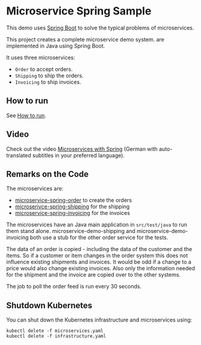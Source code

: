 Microservice Spring Sample
=====================


This demo uses [Spring Boot](https://spring.io/projects/spring-boot)
to solve the typical problems of microservices.

This project creates a complete microservice demo system.
are implemented in Java using Spring Boot.

It uses three microservices:
- `Order` to accept orders.
- `Shipping` to ship the orders.
- `Invoicing` to ship invoices.

How to run
---------

See [How to run](HOW-TO-RUN.md).


Video
--------

Check out the video [Microservices with Spring](https://www.youtube.com/watch?v=9q2Qlp0IDZY) (German with auto-translated subtitles in your preferred language).


Remarks on the Code
-------------------

The microservices are: 
- [microservice-spring-order](microservice-spring-demo/microservice-spring-order) to create the orders
- [microserivce-spring-shipping](microservice-spring-demo/microservice-spring-shipping) for the shipping
- [microservice-spring-invoicing](microservice-spring-demo/microservice-spring-invoicing) for the invoices

The microservices have an Java main application in `src/test/java` to
run them stand alone. microservice-demo-shipping and
microservice-demo-invoicing both use a stub for the
other order service for the tests.

The data of an order is copied - including the data of the customer
and the items. So if a customer or item changes in the order system
this does not influence existing shipments and invoices. It would be
odd if a change to a price would also change existing invoices. Also
only the information needed for the shipment and the invoice are
copied over to the other systems.

The job to poll the order feed is run every 30 seconds.


Shutdown Kubernetes
-------------------

You can shut down the Kubernetes infrastructure and microservices using:

```shell
kubectl delete -f microservices.yaml  
kubectl delete -f infrastructure.yaml 
```

